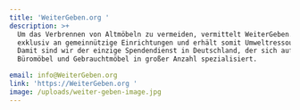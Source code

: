 ```yaml
---
title: 'WeiterGeben.org '
description: >+
  Um das Verbrennen von Altmöbeln zu vermeiden, vermittelt WeiterGeben.org diese
  exklusiv an gemeinnützige Einrichtungen und erhält somit Umweltressourcen.
  Damit sind wir der einzige Spendendienst in Deutschland, der sich auf
  Büromöbel und Gebrauchtmöbel in großer Anzahl spezialisiert. 

email: info@WeiterGeben.org
link: 'https://WeiterGeben.org '
image: /uploads/weiter-geben-image.jpg
---
```


